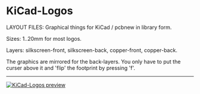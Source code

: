 
KiCad-Logos
===========

LAYOUT FILES: Graphical things for KiCad / pcbnew in library form.

Sizes: 1..20mm for most logos.

Layers: silkscreen-front, silkscreen-back, copper-front, copper-back.


The graphics are mirrored for the back-layers. You only have to put the curser above it and 'flip' the footprint by pressing 'f'.

---

[![KiCad-Logos preview](https://github.com/madworm/KiCad-Logos/raw/master/KiCad-Logos_preview.png)](https://github.com/madworm/YauDL/blob/master/KiCad-Logos_preview.png)
